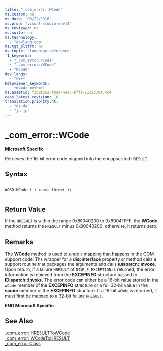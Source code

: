 ```yaml
---
title: "_com_error::WCode"
ms.custom: na
ms.date: "09/22/2016"
ms.prod: "visual-studio-dev14"
ms.reviewer: na
ms.suite: na
ms.technology: 
  - "devlang-cpp"
ms.tgt_pltfrm: na
ms.topic: "language-reference"
f1_keywords: 
  - "_com_error.WCode"
  - "_com_error::WCode"
  - "WCode"
dev_langs: 
  - "C++"
helpviewer_keywords: 
  - "WCode method"
ms.assetid: f3b21852-f8ea-4e43-bff1-11c2d35454c4
caps.latest.revision: 10
translation.priority.ht: 
  - "de-de"
  - "ja-jp"
---
```

# _com_error::WCode
**Microsoft Specific**  
  
 Retrieves the 16-bit error code mapped into the encapsulated `HRESULT`.  
  
## Syntax  
  
```  
  
WORD WCode ( ) const throw( );  
  
```  
  
## Return Value  
 If the `HRESULT` is within the range 0x80040200 to 0x8004FFFF, the **WCode** method returns the `HRESULT` minus 0x80040200; otherwise, it returns zero.  
  
## Remarks  
 The **WCode** method is used to undo a mapping that happens in the COM support code. The wrapper for a **dispinterface** property or method calls a support routine that packages the arguments and calls **IDispatch::Invoke**. Upon return, if a failure `HRESULT` of `DISP_E_EXCEPTION` is returned, the error information is retrieved from the **EXCEPINFO** structure passed to **IDispatch::Invoke**. The error code can either be a 16-bit value stored in the `wCode` member of the **EXCEPINFO** structure or a full 32-bit value in the **scode** member of the **EXCEPINFO** structure. If a 16-bit `wCode` is returned, it must first be mapped to a 32-bit failure `HRESULT`.  
  
 **END Microsoft Specific**  
  
## See Also  
 [_com_error::HRESULTToWCode](../vs140/_com_error--hresulttowcode.md)   
 [_com_error::WCodeToHRESULT](../vs140/_com_error--wcodetohresult.md)   
 [_com_error Class](../vs140/_com_error-class.md)